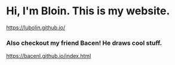 # Hi, I'm Bloin. This is my website.

https://lubolin.github.io/



### Also checkout my friend Bacen! He draws cool stuff.
https://bacenl.github.io/index.html